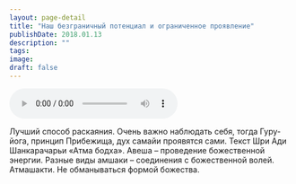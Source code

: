 ```yaml
---
layout: page-detail
title: "Наш безграничный потенциал и ограниченное проявление"
publishDate: 2018.01.13
description: ""
tags:
image:
draft: false
---
```


<audio title="2018.01.13 - Наш безграничный потенциал и ограниченное проявление.mp3" src="https://filer-api.advayta.org/v1.0/public/files/72809" controls=""></audio>

 Лучший способ раскаяния. Очень важно наблюдать себя, тогда Гуру-йога, принцип Прибежища, дух самайи проявятся сами. Текст Шри Ади Шанкарачарьи «Атма бодха». Авеша – проведение божественной энергии. Разные виды амшаки – соединения с божественной волей. Атмашакти. Не обманываться формой божества. 

  
